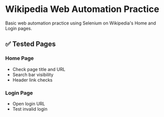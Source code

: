 # Wikipedia Web Automation Practice

Basic web automation practice using Selenium on Wikipedia's Home and Login pages.

## ✅ Tested Pages

### Home Page
- Check page title and URL
- Search bar visibility
- Header link checks

### Login Page
- Open login URL
- Test invalid login
